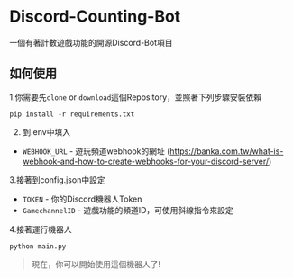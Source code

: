 # Discord-Counting-Bot
一個有著計數遊戲功能的開源Discord-Bot項目
## 如何使用
1.你需要先`clone` or `download`這個Repository，並照著下列步驟安裝依賴  

`pip install -r requirements.txt`  

2. 到.env中填入
* `WEBHOOK_URL` - 遊玩頻道webhook的網址 (https://banka.com.tw/what-is-webhook-and-how-to-create-webhooks-for-your-discord-server/)

3.接著到config.json中設定
* `TOKEN` - 你的Discord機器人Token
* `GamechannelID` - 遊戲功能的頻道ID，可使用斜線指令來設定

4.接著運行機器人  

`python main.py`
> 現在，你可以開始使用這個機器人了!

 

